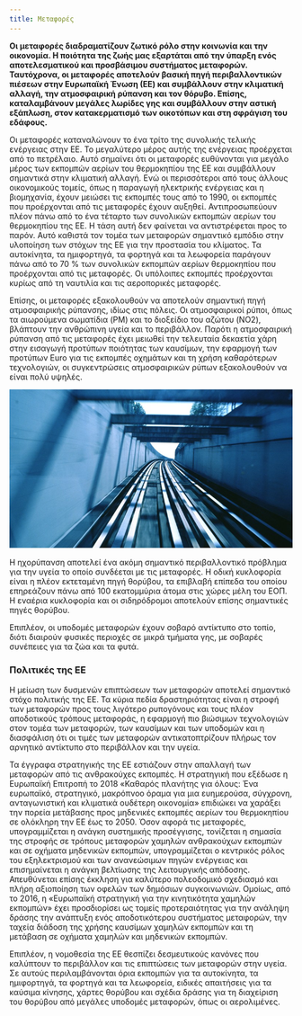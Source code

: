 ```yaml
---
title: Μεταφορές
---
```

**Οι μεταφορές διαδραματίζουν ζωτικό ρόλο στην κοινωνία και την οικονομία. Η ποιότητα της ζωής μας εξαρτάται από την ύπαρξη ενός αποτελεσματικού και προσβάσιμου συστήματος μεταφορών. Ταυτόχρονα, οι μεταφορές αποτελούν βασική πηγή περιβαλλοντικών πιέσεων στην Ευρωπαϊκή Ένωση (ΕΕ) και συμβάλλουν στην κλιματική αλλαγή, την ατμοσφαιρική ρύπανση και τον θόρυβο. Επίσης, καταλαμβάνουν μεγάλες λωρίδες γης και συμβάλλουν στην αστική εξάπλωση, στον κατακερματισμό των οικοτόπων και στη σφράγιση του εδάφους.**

Οι μεταφορές καταναλώνουν το ένα τρίτο της συνολικής τελικής ενέργειας στην ΕΕ. Το μεγαλύτερο μέρος αυτής της ενέργειας προέρχεται από το πετρέλαιο. Αυτό σημαίνει ότι οι μεταφορές ευθύνονται για μεγάλο μέρος των εκπομπών αερίων του θερμοκηπίου της ΕΕ και συμβάλλουν σημαντικά στην κλιματική αλλαγή. Ενώ οι περισσότεροι από τους άλλους οικονομικούς τομείς, όπως η παραγωγή ηλεκτρικής ενέργειας και η βιομηχανία, έχουν μειώσει τις εκπομπές τους από το 1990, οι εκπομπές που προέρχονται από τις μεταφορές έχουν αυξηθεί. Αντιπροσωπεύουν πλέον πάνω από το ένα τέταρτο των συνολικών εκπομπών αερίων του θερμοκηπίου της ΕΕ. Η τάση αυτή δεν φαίνεται να αντιστρέφεται προς το παρόν. Αυτό καθιστά τον τομέα των μεταφορών σημαντικό εμπόδιο στην υλοποίηση των στόχων της ΕΕ για την προστασία του κλίματος. Τα αυτοκίνητα, τα ημιφορτηγά, τα φορτηγά και τα λεωφορεία παράγουν πάνω από το 70 % των συνολικών εκπομπών αερίων θερμοκηπίου που προέρχονται από τις μεταφορές. Οι υπόλοιπες εκπομπές προέρχονται κυρίως από τη ναυτιλία και τις αεροπορικές μεταφορές.

Επίσης, οι μεταφορές εξακολουθούν να αποτελούν σημαντική πηγή ατμοσφαιρικής ρύπανσης, ιδίως στις πόλεις. Οι ατμοσφαιρικοί ρύποι, όπως τα αιωρούμενα σωματίδια (PM) και το διοξείδιο του αζώτου (NO2), βλάπτουν την ανθρώπινη υγεία και το περιβάλλον. Παρότι η ατμοσφαιρική ρύπανση από τις μεταφορές έχει μειωθεί την τελευταία δεκαετία χάρη στην εισαγωγή προτύπων ποιότητας των καυσίμων, την εφαρμογή των προτύπων Euro για τις εκπομπές οχημάτων και τη χρήση καθαρότερων τεχνολογιών, οι συγκεντρώσεις ατμοσφαιρικών ρύπων εξακολουθούν να είναι πολύ υψηλές.

![](transportation.jpg)

Η ηχορύπανση αποτελεί ένα ακόμη σημαντικό περιβαλλοντικό πρόβλημα για την υγεία το οποίο συνδέεται με τις μεταφορές. Η οδική κυκλοφορία είναι η πλέον εκτεταμένη πηγή θορύβου, τα επιβλαβή επίπεδα του οποίου επηρεάζουν πάνω από 100 εκατομμύρια άτομα στις χώρες μέλη του ΕΟΠ. Η εναέρια κυκλοφορία και οι σιδηρόδρομοι αποτελούν επίσης σημαντικές πηγές θορύβου.

Επιπλέον, οι υποδομές μεταφορών έχουν σοβαρό αντίκτυπο στο τοπίο, διότι διαιρούν φυσικές περιοχές σε μικρά τμήματα γης, με σοβαρές συνέπειες για τα ζώα και τα φυτά.

### Πολιτικές της ΕΕ ###

Η μείωση των δυσμενών επιπτώσεων των μεταφορών αποτελεί σημαντικό στόχο πολιτικής της ΕΕ. Τα κύρια πεδία δραστηριότητας είναι η στροφή των μεταφορών προς τους λιγότερο ρυπογόνους και τους πλέον αποδοτικούς τρόπους μεταφοράς, η εφαρμογή πιο βιώσιμων τεχνολογιών στον τομέα των μεταφορών, των καυσίμων και των υποδομών και η διασφάλιση ότι οι τιμές των μεταφορών αντικατοπτρίζουν πλήρως τον αρνητικό αντίκτυπο στο περιβάλλον και την υγεία.

Τα έγγραφα στρατηγικής της ΕΕ εστιάζουν στην απαλλαγή των μεταφορών από τις ανθρακούχες εκπομπές. Η στρατηγική που εξέδωσε η Ευρωπαϊκή Επιτροπή το 2018 «Καθαρός πλανήτης για όλους: Ένα ευρωπαϊκό, στρατηγικό, μακρόπνοο όραμα για μια ευημερούσα, σύγχρονη, ανταγωνιστική και κλιματικά ουδέτερη οικονομία» επιδιώκει να χαράξει την πορεία μετάβασης προς μηδενικές εκπομπές αερίων του θερμοκηπίου σε ολόκληρη την ΕΕ έως το 2050. Όσον αφορά τις μεταφορές, υπογραμμίζεται η ανάγκη συστημικής προσέγγισης, τονίζεται η σημασία της στροφής σε τρόπους μεταφορών χαμηλών ανθρακούχων εκπομπών και σε οχήματα μηδενικών εκπομπών, υπογραμμίζεται ο κεντρικός ρόλος του εξηλεκτρισμού και των ανανεώσιμων πηγών ενέργειας και επισημαίνεται η ανάγκη βελτίωσης της λειτουργικής απόδοσης. Απευθύνεται επίσης έκκληση για καλύτερο πολεοδομικό σχεδιασμό και πλήρη αξιοποίηση των οφελών των δημόσιων συγκοινωνιών. Ομοίως, από το 2016, η «Ευρωπαϊκή στρατηγική για την κινητικότητα χαμηλών εκπομπών» έχει προσδιορίσει ως τομείς προτεραιότητας για την ανάληψη δράσης την ανάπτυξη ενός αποδοτικότερου συστήματος μεταφορών, την ταχεία διάδοση της χρήσης καυσίμων χαμηλών εκπομπών και τη μετάβαση σε οχήματα χαμηλών και μηδενικών εκπομπών.

Επιπλέον, η νομοθεσία της ΕΕ θεσπίζει δεσμευτικούς κανόνες που καλύπτουν το περιβάλλον και τις επιπτώσεις των μεταφορών στην υγεία. Σε αυτούς περιλαμβάνονται όρια εκπομπών για τα αυτοκίνητα, τα ημιφορτηγά, τα φορτηγά και τα λεωφορεία, ειδικές απαιτήσεις για τα καύσιμα κίνησης, χάρτες θορύβου και σχέδια δράσης για τη διαχείριση του θορύβου από μεγάλες υποδομές μεταφορών, όπως οι αερολιμένες.